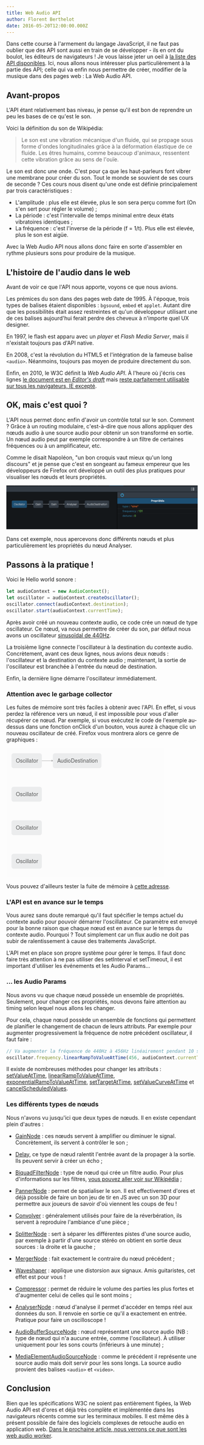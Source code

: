 ```yaml
---
title: Web Audio API
author: Florent Berthelot
date: 2016-05-20T12:00:00.000Z
---
```


Dans cette course à l'armement du langage JavaScript, il ne faut pas oublier que des API sont aussi en train de se développer - ils en ont du boulot, les éditeurs de navigateurs ! Je vous laisse jeter un oeil à [la liste des API disponibles](https://developer.mozilla.org/fr/docs/Web/API). Ici, nous allons nous intéresser plus particulièrement à la partie des API; celle qui va enfin nous permettre de créer, modifier de la musique dans des pages web : La Web Audio API.

## Avant-propos

L'API étant relativement bas niveau, je pense qu'il est bon de reprendre un peu les bases de ce qu'est le son.

Voici la définition du son de Wikipédia:

> Le son est une vibration mécanique d'un fluide, qui se propage sous forme d'ondes longitudinales grâce à la déformation élastique de ce fluide. Les êtres humains, comme beaucoup d'animaux, ressentent cette vibration grâce au sens de l'ouïe.

Le son est donc une onde. C'est pour ça que les haut-parleurs font vibrer une membrane pour créer du son. Tout le monde se souvient de ses cours de seconde ? Ces cours nous disent qu'une onde est définie principalement par trois caractéristiques :

- L'amplitude : plus elle est élevée, plus le son sera perçu comme fort (On s'en sert pour régler le volume) ;
- La période : c'est l'intervalle de temps minimal entre deux états vibratoires identiques ;
- La fréquence : c'est l'inverse de la période (f = 1/t). Plus elle est élevée, plus le son est aigüe.

Avec la Web Audio API nous allons donc faire en sorte d'assembler en rythme plusieurs sons pour produire de la musique.

## L'histoire de l'audio dans le web

Avant de voir ce que l'API nous apporte, voyons ce que nous avions.

Les prémices du son dans des pages web date de 1995\. À l'époque, trois types de balises étaient disponibles : `bgsound`, `embed` et `applet`. Autant dire que les possibilités était assez restreintes et qu'un développeur utilisant une de ces balises aujourd'hui ferait perdre des cheveux à n'importe quel UX designer.

En 1997, le flash est apparu avec un _player_ et _Flash Media Server_, mais il n'existait toujours pas d'API native.

En 2008, c'est la révolution du HTML5 et l'intégration de la fameuse balise `<audio>`. Néanmoins, toujours pas moyen de produire directement du son.

Enfin, en 2010, le W3C définit la _Web Audio API_. À l'heure où j'écris ces lignes [le document est en _Editor's draft_](http://webaudio.github.io/web-audio-api/) mais [reste parfaitement utilisable sur tous les navigateurs, IE excepté](http://caniuse.com/#search=web%20audio%20api).

## OK, mais c'est quoi ?

L'API nous permet donc enfin d'avoir un contrôle total sur le son. Comment ? Grâce à un routing modulaire, c'est-à-dire que nous allons appliquer des nœuds audio à une source audio pour obtenir un son transformé en sortie. Un nœud audio peut par exemple correspondre à un filtre de certaines fréquences ou à un amplificateur, etc.

Comme le disait Napoléon, "un bon croquis vaut mieux qu'un long discours" et je pense que c'est en songeant au fameux empereur que les développeurs de Firefox ont développé un outil des plus pratiques pour visualiser les nœuds et leurs propriétés.

![Image d'illustration des devtools de Firefox](../../assets/articles/web-audio/ff-devtool.png)

Dans cet exemple, nous apercevons donc différents nœuds et plus particulièrement les propriétés du nœud Analyser.

## Passons à la pratique !

Voici le Hello world sonore :

```javascript
let audioContext = new AudioContext();
let oscillator = audioContext.createOscillator();
oscillator.connect(audioContext.destination);
oscillator.start(audioContext.currentTime);
```

Après avoir créé un nouveau contexte audio, ce code crée un nœud de type oscillateur. Ce nœud, va nous permettre de créer du son, par défaut nous avons un oscillateur [sinusoïdal de 440Hz](https://fr.wikipedia.org/wiki/La440).

La troisième ligne connecte l'oscillateur à la destination du contexte audio. Concrètement, avant ces deux lignes, nous avions deux nœuds : l'oscillateur et la destination du contexte audio ; maintenant, la sortie de l'oscillateur est branchée à l'entrée du nœud de destination.

Enfin, la dernière ligne démarre l'oscillateur immédiatement.

### Attention avec le garbage collector

Les fuites de mémoire sont très faciles à obtenir avec l'API. En effet, si vous perdez la référence vers un nœud, il est impossible pour vous d'aller récupérer ce nœud. Par exemple, si vous exécutez le code de l'exemple au-dessus dans une fonction onClick d'un bouton, vous aurez à chaque clic un nouveau oscillateur de créé. Firefox vous montrera alors ce genre de graphiques :

![Exemple d'un graphique Firefox avec des fuites de mémoire](../../assets/articles/web-audio/garbage_collector.png)

Vous pouvez d'ailleurs tester la fuite de mémoire à [cette adresse](http://fberthelot.github.io/web-audio-api-examples/exemple1).

### L'API est en avance sur le temps

Vous aurez sans doute remarqué qu'il faut spécifier le temps actuel du contexte audio pour pouvoir démarrer l'oscillateur. Ce paramètre est envoyé pour la bonne raison que chaque nœud est en avance sur le temps du contexte audio. Pourquoi ? Tout simplement car un flux audio ne doit pas subir de ralentissement à cause des traitements JavaScript.

L'API met en place son propre système pour gérer le temps. Il faut donc faire très attention à ne pas utiliser des setInterval et setTimeout, il est important d'utiliser les événements et les Audio Params...

### ... les Audio Params

Nous avons vu que chaque nœud possède un ensemble de propriétés. Seulement, pour changer ces propriétés, nous devons faire attention au timing selon lequel nous allons les changer.

Pour cela, chaque nœud possède un ensemble de fonctions qui permettent de planifier le changement de chacun de leurs attributs. Par exemple pour augmenter progressivement la fréquence de notre précédent oscillateur, il faut faire :

```javascript
// Va augmenter la fréquence de 440Hz à 456Hz linéairement pendant 10 secondes
oscillator.frequency.linearRampToValueAtTime(456, audioContext.currentTime + 10);
```

Il existe de nombreuses méthodes pour changer les attributs : [setValueAtTime](https://developer.mozilla.org/en-US/docs/Web/API/AudioParam/setValueAtTime), [linearRampToValueAtTime](https://developer.mozilla.org/en-US/docs/Web/API/AudioParam/linearRampToValueAtTime), [exponentialRampToValueAtTime](https://developer.mozilla.org/en-US/docs/Web/API/AudioParam/exponentialRampToValueAtTime), [setTargetAtTime](https://developer.mozilla.org/en-US/docs/Web/API/AudioParam/setTargetAtTime), [setValueCurveAtTime](https://developer.mozilla.org/en-US/docs/Web/API/AudioParam/setValueCurveAtTime) et [cancelScheduledValues](https://developer.mozilla.org/en-US/docs/Web/API/AudioParam/cancelScheduledValues).

### Les différents types de nœuds

Nous n'avons vu jusqu'ici que deux types de nœuds. Il en existe cependant plein d'autres :

- [GainNode](https://developer.mozilla.org/fr/docs/Web/API/GainNode) : ces nœuds servent à amplifier ou diminuer le signal. Concrètement, ils servent à contrôler le son ;
- [Delay](http://webaudio.github.io/web-audio-api/#the-delaynode-interface), ce type de nœud ralentit l'entrée avant de la propager à la sortie. Ils peuvent servir à créer un écho ;
- [BiquadFilterNode](https://developer.mozilla.org/en-US/docs/Web/API/BiquadFilterNode) : type de nœud qui crée un filtre audio. Pour plus d'informations sur les filtres, [vous pouvez aller voir sur Wikipédia](https://fr.wikipedia.org/wiki/Filtre_%28audio%29#Filtres_passe-haut_et_passe-bas) ;
- [PannerNode](https://developer.mozilla.org/fr/docs/Web/API/AudioListener) : permet de spatialiser le son. Il est effectivement d'ores et déjà possible de faire un bon jeu de tir en JS avec un son 3D pour permettre aux joueurs de savoir d'où viennent les coups de feu !
- [Convolver](http://webaudio.github.io/web-audio-api/#linear-effects-using-convolution) : généralement utilisés pour faire de la réverbération, ils servent à reproduire l'ambiance d'une pièce ;
- [SplitterNode](http://webaudio.github.io/web-audio-api/#the-channelsplitternode-interface) : sert à séparer les différentes pistes d'une source audio, par exemple à partir d'une source stéréo on obtient en sortie deux sources : la droite et la gauche ;
- [MergerNode](http://webaudio.github.io/web-audio-api/#the-channelmergernode-interface) : fait exactement le contraire du nœud précédent ;
- [Waveshaper](https://developer.mozilla.org/fr/docs/Web/API/WaveShaperNode) : applique une distorsion aux signaux. Amis guitaristes, cet effet est pour vous !
- [Compressor](http://webaudio.github.io/web-audio-api/#the-dynamicscompressornode-interface) : permet de réduire le volume des parties les plus fortes et d'augmenter celui de celles qui le sont moins ;

- [AnalyserNode](https://developer.mozilla.org/fr/docs/Web/API/AnalyserNode) : nœud d'analyse il permet d'accéder en temps réel aux données du son. Il renvoie en sortie ce qu'il a exactement en entrée. Pratique pour faire un oscilloscope !

- [AudioBufferSourceNode](https://developer.mozilla.org/fr/docs/Web/API/AudioBufferSourceNode) : nœud représentant une source audio (NB : type de nœud qui n'a aucune entrée, comme l'oscillateur). À utiliser uniquement pour les sons courts (inférieurs à une minute) ;

- [MediaElementAudioSourceNode](https://developer.mozilla.org/fr/docs/Web/API/MediaElementAudioSourceNode) : comme le précédent il représente une source audio mais doit servir pour les sons longs. La source audio provient des balises `<audio>` et `<video>`.

## Conclusion

Bien que les spécifications W3C ne soient pas entièrement figées, la Web Audio API est d'ores et déjà très complète et implémentée dans les navigateurs récents comme sur les terminaux mobiles. Il est même dès à présent possible de faire des logiciels complexes de retouche audio en application web. [Dans le prochaine article, nous verrons ce que sont les web audio worker](../les-audio-worker).
